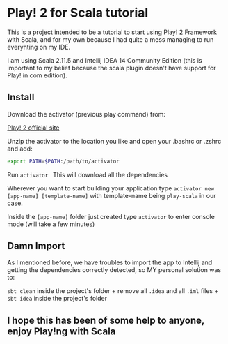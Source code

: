 # Play! 2 for Scala tutorial

This is a project intended to be a tutorial to start using Play! 2 Framework with Scala, and for my own because I had quite a mess managing to run everyhting on my IDE.

I am using Scala 2.11.5 and Intellij IDEA 14 Community Edition (this is important to my belief because the scala plugin doesn't have support for Play! in com edition).

## Install 

  Download the activator (previous play command) from:

  [Play! 2 official site](https://www.playframework.com/download)
    
  Unzip the activator to the location you like and open your .bashrc or .zshrc and add:
 
  ````bash
  export PATH=$PATH:/path/to/activator
  ````
  
  Run  ````activator ```` This will download all the dependencies
  
  Wherever you want to start building your application type ````activator new [app-name] [template-name]```` with template-name being ````play-scala```` in our case.
  
  Inside the ````[app-name]```` folder just created type ````activator```` to enter console mode (will take a few minutes)
  
## Damn Import 
  
  As I mentioned before, we have troubles to import the app to Intellij and getting the dependencies correctly detected, so MY personal solution was to:
  
  ````sbt clean```` inside the project's folder + 
  remove all ````.idea```` and all ````.iml```` files + 
  ````sbt idea```` inside the project's folder

## I hope this has been of some help to anyone, enjoy Play!ng with Scala

